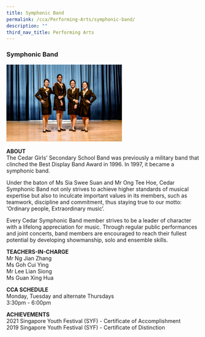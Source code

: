 ```yaml
---
title: Symphonic Band
permalink: /cca/Performing-Arts/symphonic-band/
description: ""
third_nav_title: Performing Arts
---
```

### Symphonic Band

<img src="/images/pa4.png" style="width:60%">

**ABOUT**  <br>
The Cedar Girls’ Secondary School Band was previously a military band that clinched the Best Display Band Award in 1996. In 1997, it became a symphonic band.

  

Under the baton of Ms Sia Swee Suan and Mr Ong Tee Hoe, Cedar Symphonic Band not only strives to achieve higher standards of musical expertise but also to inculcate important values in its members, such as teamwork, discipline and commitment, thus staying true to our motto: ‘Ordinary people, Extraordinary music’.

  

Every Cedar Symphonic Band member strives to be a leader of character with a lifelong appreciation for music. Through regular public performances and joint concerts, band members are encouraged to reach their fullest potential by developing showmanship, solo and ensemble skills.

  
**TEACHERS-IN-CHARGE**  
Mr Ng Jian Zhang  
Ms Goh Cui Ying  
Mr Lee Lian Siong  
Ms Guan Xing Hua  
  
**CCA SCHEDULE**  <br>
Monday, Tuesday and alternate Thursdays<br>
3:30pm - 6:00pm

  
**ACHIEVEMENTS**<br>
2021 Singapore Youth Festival (SYF) - Certificate of Accomplishment  <br>
2019 Singapore Youth Festival (SYF) - Certificate of Distinction